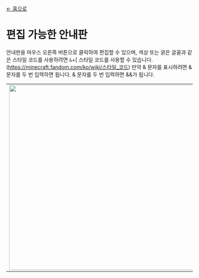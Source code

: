 [← 홈으로](../)
# 편집 가능한 안내판

안내판을 마우스 오른쪽 버튼으로 클릭하여 편집할 수 있으며, 색상 또는 굵은 글꼴과 같은 스타일 코드를 사용하려면 `&`+[ 스타일 코드를 사용할 수 있습니다. (https://minecraft.fandom.com/ko/wiki/스타일_코드) 만약 & 문자를 표시하려면 & 문자를 두 번 입력하면 됩니다. & 문자를 두 번 입력하면 &&가 됩니다.

<table>
    <tr><td><img src="https://i.imgur.com/2MqywQK.png" width="500"/></td><td><img src="https://i.imgur.com/xUbt4Zg.png" width="500"/></td></tr>
</table>
